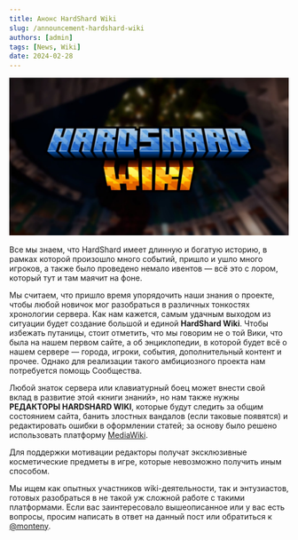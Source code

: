 ```yaml
---
title: Анонс HardShard Wiki
slug: /announcement-hardshard-wiki
authors: [admin]
tags: [News, Wiki]
date: 2024-02-28
---
```


![Логотип HardShard Wiki с фоном](./img/hardshard-wiki-logo-s-fonom.jpg)

Все мы знаем, что HardShard имеет длинную и богатую историю, в рамках которой произошло много событий, пришло и ушло много игроков, а также было проведено немало ивентов — всё это с лором, который тут и там маячит на фоне.

<!-- truncate -->

Мы считаем, что пришло время упорядочить наши знания о проекте, чтобы любой новичок мог разобраться в различных тонкостях хронологии сервера. Как нам кажется, самым удачным выходом из ситуации будет создание большой и единой **HardShard Wiki**. Чтобы избежать путаницы, стоит отметить, что мы говорим не о той Вики, что была на нашем первом сайте, а об энциклопедии, в которой будет всё о нашем сервере — города, игроки, события, дополнительный контент и прочее. Однако для реализации такого амбициозного проекта нам потребуется помощь Сообщества. 

Любой знаток сервера или клавиатурный боец может внести свой вклад в развитие этой «книги знаний», но нам также нужны **РЕДАКТОРЫ HARDSHARD WIKI**, которые будут следить за общим состоянием сайта, банить злостных вандалов (если таковые появятся) и редактировать ошибки в оформлении статей; за основу было решено использовать платформу [MediaWiki](https://www.mediawiki.org/wiki/MediaWiki/ru). 

Для поддержки мотивации редакторы получат эксклюзивные косметические предметы в игре, которые невозможно получить иным способом.

Мы ищем как опытных участников wiki-деятельности, так и энтузиастов, готовых разобраться в не такой уж сложной работе с такими платформами. Если вас заинтересовало вышеописанное или у вас есть вопросы, просим написать в ответ на данный пост или обратиться к [@monteny](https://t.me/monteny).